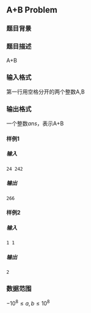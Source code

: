 ## A+B Problem 

### 题目背景



### 题目描述

A+B

### 输入格式

第一行用空格分开的两个整数A,B

### 输出格式

一个整数$ans$，表示A+B

#### 样例1

##### 输入

```
24 242
```

##### 输出

```
266
```

#### 样例2

##### 输入

```
1 1
```

##### 输出

```
2
```

### 数据范围

$-10^8\le a,b \le 10^8$



